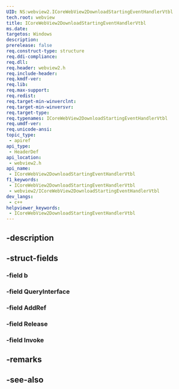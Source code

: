 ```yaml
---
UID: NS:webview2.ICoreWebView2DownloadStartingEventHandlerVtbl
tech.root: webview
title: ICoreWebView2DownloadStartingEventHandlerVtbl
ms.date: 
targetos: Windows
description: 
prerelease: false
req.construct-type: structure
req.ddi-compliance: 
req.dll: 
req.header: webview2.h
req.include-header: 
req.kmdf-ver: 
req.lib: 
req.max-support: 
req.redist: 
req.target-min-winverclnt: 
req.target-min-winversvr: 
req.target-type: 
req.typenames: ICoreWebView2DownloadStartingEventHandlerVtbl
req.umdf-ver: 
req.unicode-ansi: 
topic_type:
 - apiref
api_type:
 - HeaderDef
api_location:
 - webview2.h
api_name:
 - ICoreWebView2DownloadStartingEventHandlerVtbl
f1_keywords:
 - ICoreWebView2DownloadStartingEventHandlerVtbl
 - webview2/ICoreWebView2DownloadStartingEventHandlerVtbl
dev_langs:
 - c++
helpviewer_keywords:
 - ICoreWebView2DownloadStartingEventHandlerVtbl
---
```


## -description

## -struct-fields

### -field b

### -field QueryInterface

### -field AddRef

### -field Release

### -field Invoke

## -remarks

## -see-also

